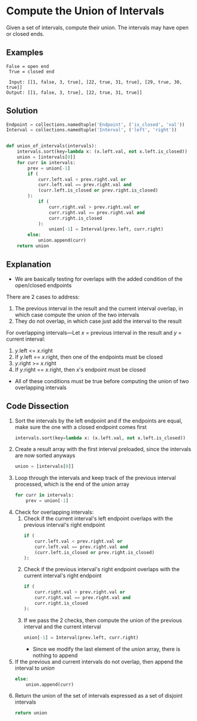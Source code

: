 # Compute the Union of Intervals
Given a set of intervals, compute their union. The intervals may have open or closed ends.

## Examples
```
False = open end
 True = closed end

 Input: [[1, false, 3, true], [22, true, 31, true], [29, true, 30, true]]
Output: [[1, false, 3, true], [22, true, 31, true]]
```

## Solution
```python
Endpoint = collections.namedtuple('Endpoint', ('is_closed', 'val'))
Interval = collections.namedtuple('Interval', ('left', 'right'))


def union_of_intervals(intervals):
    intervals.sort(key=lambda x: (x.left.val, not x.left.is_closed))
    union = [intervals[0]]
    for curr in intervals:
        prev = union[-1]
        if (
            curr.left.val < prev.right.val or
            curr.left.val == prev.right.val and
            (curr.left.is_closed or prev.right.is_closed)
        ):
            if (
                curr.right.val > prev.right.val or
                curr.right.val == prev.right.val and
                curr.right.is_closed
            ):
                union[-1] = Interval(prev.left, curr.right)
        else:
            union.append(curr)
    return union
```

## Explanation
* We are basically testing for overlaps with the added condition of the open/closed endpoints

There are 2 cases to address:
1. The previous interval in the result and the current interval overlap, in which case compute the union of the two intervals
2. They do not overlap, in which case just add the interval to the result

For overlapping intervals&mdash;Let _x_ = previous interval in the result and _y_ = current interval:
1. _y_.left <= _x_.right
2. If _y_.left == _x_.right, then one of the endpoints must be closed
3. _y_.right >= _x_.right
4. If _y_.right == _x_.right, then _x_'s endpoint must be closed
* All of these conditions must be true before computing the union of two overlapping intervals

## Code Dissection
1. Sort the intervals by the left endpoint and if the endpoints are equal, make sure the one with a closed endpoint comes first
    ```python
    intervals.sort(key=lambda x: (x.left.val, not x.left.is_closed))
    ```
2. Create a result array with the first interval preloaded, since the intervals are now sorted anyways
    ```python
    union = [intervals[0]]
    ```
3. Loop through the intervals and keep track of the previous interval processed, which is the end of the _union_ array
    ```python
    for curr in intervals:
        prev = union[-1]
    ```
4. Check for overlapping intervals:
    1. Check if the current interval's left endpoint overlaps with the previous interval's right endpoint
        ```python
        if (
            curr.left.val < prev.right.val or
            curr.left.val == prev.right.val and
            (curr.left.is_closed or prev.right.is_closed)
        ):
        ```
    2. Check if the previous interval's right endpoint overlaps with the current interval's right endpoint
        ```python
        if (
            curr.right.val > prev.right.val or
            curr.right.val == prev.right.val and
            curr.right.is_closed
        ):
        ```
    3. If we pass the 2 checks, then compute the union of the previous interval and the current interval
        ```python
        union[-1] = Interval(prev.left, curr.right)
        ```
        * Since we modify the last element of the _union_ array, there is nothing to append
5. If the previous and current intervals do not overlap, then append the interval to _union_
    ```python
    else:
        union.append(curr)
    ```
6. Return the union of the set of intervals expressed as a set of disjoint intervals
    ```python
    return union
    ```
